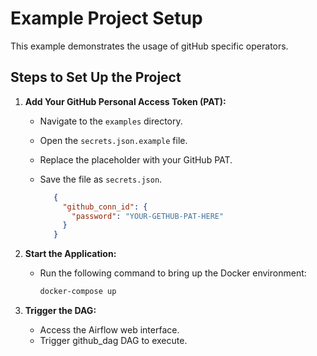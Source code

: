 # Example Project Setup
This example demonstrates the usage of gitHub specific operators.

## Steps to Set Up the Project
1. **Add Your GitHub Personal Access Token (PAT):**
   - Navigate to the `examples` directory.
   - Open the `secrets.json.example` file.
   - Replace the placeholder with your GitHub PAT.
   - Save the file as `secrets.json`.

     ```json
        {
          "github_conn_id": {
            "password": "YOUR-GETHUB-PAT-HERE"
          }
        }
     ```

2. **Start the Application:**
   - Run the following command to bring up the Docker environment:

     ```bash
     docker-compose up
     ```

3. **Trigger the DAG:**
   - Access the Airflow web interface.
   - Trigger github_dag DAG to execute.
